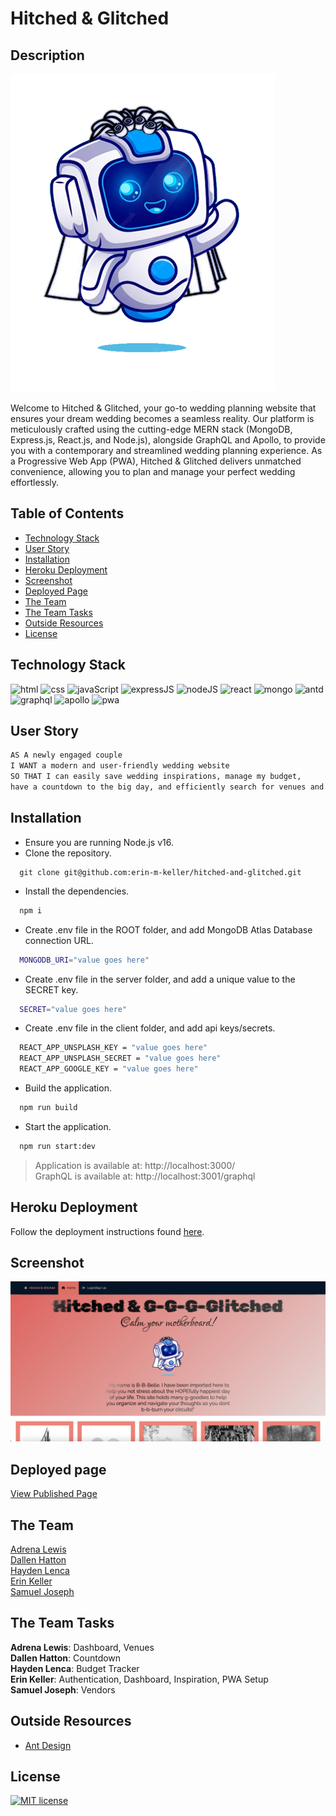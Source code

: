   # Hitched & Glitched
  
  ## Description 

  ![mascot](./client/public/robot.png)
  
  Welcome to Hitched & Glitched, your go-to wedding planning website that ensures your dream wedding becomes a seamless reality. Our platform is meticulously crafted using the cutting-edge MERN stack (MongoDB, Express.js, React.js, and Node.js), alongside GraphQL and Apollo, to provide you with a contemporary and streamlined wedding planning experience. As a Progressive Web App (PWA), Hitched & Glitched delivers unmatched convenience, allowing you to plan and manage your perfect wedding effortlessly.
  
  ## Table of Contents
  * [Technology Stack](#technology-stack)
  * [User Story](#user-story)
  * [Installation](#installation)
  * [Heroku Deployment](#heroku-deployment)
  * [Screenshot](#screenshot)
  * [Deployed Page](#deployed-page)
  * [The Team](#the-team)
  * [The Team Tasks](#the-team-tasks)
  * [Outside Resources](#outside-resources)
  * [License](#license)

  ## Technology Stack

![html](https://img.shields.io/badge/-HTML-61DAFB?color=red&style=flat)
![css](https://img.shields.io/badge/-CSS-61DAFB?color=orange&style=flat)
![javaScript](https://img.shields.io/badge/-JavaScript-61DAFB?color=yellow&style=flat)
![expressJS](https://img.shields.io/badge/-Express-61DAFB?color=green&style=flat)
![nodeJS](https://img.shields.io/badge/-Node-61DAFB?color=blue&style=flat)
![react](https://img.shields.io/badge/-React-61DAFB?color=purple&style=flat)
![mongo](https://img.shields.io/badge/-MongoDB-61DAFB?color=indigo&style=flat)
![antd](https://img.shields.io/badge/-AntDesign-61DAFB?color=violet&style=flat)
![graphql](https://img.shields.io/badge/-GraphQL-61DAFB?color=red&style=flat)
![apollo](https://img.shields.io/badge/-Apollo-61DAFB?color=orange&style=flat)
![pwa](https://img.shields.io/badge/-PWA-61DAFB?color=yellow&style=flat)

  ## User Story

  ```md
  AS A newly engaged couple
  I WANT a modern and user-friendly wedding website
  SO THAT I can easily save wedding inspirations, manage my budget,  
  have a countdown to the big day, and efficiently search for venues and vendors.
  ```
  
  ## Installation 

  * Ensure you are running Node.js v16.  
  * Clone the repository.
  ```
    git clone git@github.com:erin-m-keller/hitched-and-glitched.git
  ```
  * Install the dependencies.
  ```bash
    npm i 
  ```
  * Create .env file in the ROOT folder, and add MongoDB Atlas Database connection URL.
  ```bash
    MONGODB_URI="value goes here"
  ```
  * Create .env file in the server folder, and add a unique value to the SECRET key.
  ```bash
    SECRET="value goes here"
  ```
  * Create .env file in the client folder, and add api keys/secrets.
  ```bash
    REACT_APP_UNSPLASH_KEY = "value goes here"
    REACT_APP_UNSPLASH_SECRET = "value goes here"
    REACT_APP_GOOGLE_KEY = "value goes here"
  ```
  * Build the application.
  ```md
    npm run build
  ```
  * Start the application.
  ```md
    npm run start:dev
  ```
  > Application is available at: http://localhost:3000/  
  > GraphQL is available at: http://localhost:3001/graphql

  ## Heroku Deployment

  Follow the deployment instructions found [here](https://gist.github.com/erin-m-keller/dc64052000e99eff9c6c91796b011027).

  ## Screenshot
  
  ![Screenshot](./finished-product.png)
  
  ## Deployed page

  [View Published Page](https://hitched-and-glitched-697b7a3de50f.herokuapp.com/)

  ## The Team

  [Adrena Lewis](https://github.com/x3n0g3n)  
  [Dallen Hatton](https://github.com/Dhatton01)  
  [Hayden Lenca](https://github.com/HaydenLenca)  
  [Erin Keller](https://github.com/erin-m-keller)  
  [Samuel Joseph](https://github.com/josephash)

  ## The Team Tasks 

  **Adrena Lewis**: Dashboard, Venues  
  **Dallen Hatton**: Countdown  
  **Hayden Lenca**: Budget Tracker  
  **Erin Keller**: Authentication, Dashboard, Inspiration, PWA Setup  
  **Samuel Joseph**: Vendors

  ## Outside Resources

  * [Ant Design](https://ant.design/components/overview/)
  
  ## License 
  [![MIT license](https://img.shields.io/badge/License-MIT-purple.svg)](https://lbesson.mit-license.org/)
